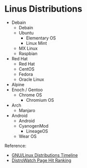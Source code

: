 # Linus Distributions

- Debain
    - Debain
    - Ubuntu
        - Elementary OS
        - Linux Mint
    - MX Linux
    - Raspbian
- Red Hat
    - Red Hat
    - CentOS
    - Fedora
    - Oracle Linux
- Alpine
- Enoch / Gentoo
    - Chrome OS
        - Chromium OS
- Arch
    - Manjaro
- Android
    - Android
    - CyanogenMod
        - LineageOS
    - Wear OS


Reference:
- [GNU/Linux Distributions Timeline](https://upload.wikimedia.org/wikipedia/commons/1/1b/Linux_Distribution_Timeline.svg)
- [DistroWatch Page Hit Ranking](https://distrowatch.com/dwres.php?resource=popularity)
